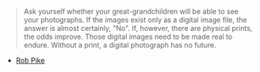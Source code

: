 >   Ask yourself whether your great-grandchildren will be able to see your photographs. If the images exist only as a digital image file, the answer is almost certainly, "No". If, however, there are physical prints, the odds improve. Those digital images need to be made real to endure. Without a print, a digital photograph has no future.

- [Rob Pike](https://commandcenter.blogspot.com/2014/08/prints.html)